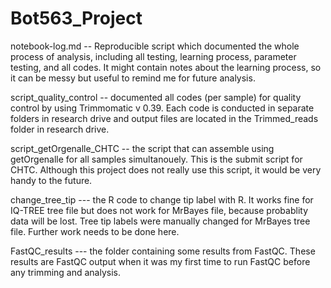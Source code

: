 # Bot563_Project

notebook-log.md -- Reproducible script which documented the whole process of analysis, including all testing, learning process, parameter testing, and all codes. It might contain notes about the learning process, so it can be messy but useful to remind me for future analysis. 

script_quality_control -- documented all codes (per sample) for quality control by using Trimmomatic v 0.39. Each code is conducted in separate folders in research drive and output files are located in the Trimmed_reads folder in research drive. 

script_getOrgenalle_CHTC -- the script that can assemble using getOrgenalle for all samples simultanouely. This is the submit script for CHTC. Although this project does not really use this script, it would be very handy to the future.  

change_tree_tip --- the R code to change tip label with R. It works fine for IQ-TREE tree file but does not work for MrBayes file, because probablity data will be lost. Tree tip labels were manually changed for MrBayes tree file. Further work needs to be done here.  

FastQC_results --- the folder containing some results from FastQC. These results are FastQC output when it was my first time to run FastQC before any trimming and analysis. 







